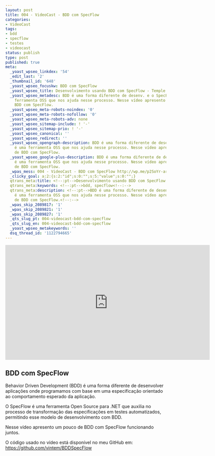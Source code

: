 ```yaml
---
layout: post
title: 004 - VideoCast - BDD com SpecFlow
categories:
- VideoCast
tags:
- bdd
- specflow
- testes
- videocast
status: publish
type: post
published: true
meta:
  _yoast_wpseo_linkdex: '54'
  _edit_last: '2'
  _thumbnail_id: '648'
  _yoast_wpseo_focuskw: BDD com SpecFlow
  _yoast_wpseo_title: Desenvolvimento usando BDD com SpecFlow - Temple Coding
  _yoast_wpseo_metadesc: BDD é uma forma diferente de desenv. e o SpecFlow, é uma
    ferramenta OSS que nos ajuda nesse processo. Nesse vídeo apresento um pouco de
    BDD com SpecFlow.
  _yoast_wpseo_meta-robots-noindex: '0'
  _yoast_wpseo_meta-robots-nofollow: '0'
  _yoast_wpseo_meta-robots-adv: none
  _yoast_wpseo_sitemap-include: ! '-'
  _yoast_wpseo_sitemap-prio: ! '-'
  _yoast_wpseo_canonical: ''
  _yoast_wpseo_redirect: ''
  _yoast_wpseo_opengraph-description: BDD é uma forma diferente de desenv. e o SpecFlow,
    é uma ferramenta OSS que nos ajuda nesse processo. Nesse vídeo apresento um pouco
    de BDD com SpecFlow.
  _yoast_wpseo_google-plus-description: BDD é uma forma diferente de desenv. e o SpecFlow,
    é uma ferramenta OSS que nos ajuda nesse processo. Nesse vídeo apresento um pouco
    de BDD com SpecFlow.
  _wpas_mess: 004 - VideoCast - BDD com SpecFlow http://wp.me/p2SoYr-ar
  _clicky_goal: a:2:{s:2:"id";s:0:"";s:5:"value";s:0:"";}
  qtrans_meta:title: <!--:pt-->Desenvolvimento usando BDD com SpecFlow | Temple Coding<!--:-->
  qtrans_meta:keywords: <!--:pt-->bdd, specflow<!--:-->
  qtrans_meta:description: <!--:pt-->BDD é uma forma diferente de desenv. e o SpecFlow,
    é uma ferramenta OSS que nos ajuda nesse processo. Nesse vídeo apresento um pouco
    de BDD com SpecFlow.<!--:-->
  _wpas_skip_2089817: '1'
  _wpas_skip_2089821: '1'
  _wpas_skip_2089827: '1'
  _qts_slug_pt: 004-videocast-bdd-com-specflow
  _qts_slug_en: 004-videocast-bdd-com-specflow
  _yoast_wpseo_metakeywords: ''
  dsq_thread_id: '1122794665'
---
```

<!--:pt--><iframe src="http://www.youtube.com/embed/oNs7fmGzMfY" frameborder="0" width="640" height="360"></iframe>
<h2>BDD com SpecFlow</h2>
Behavior Driven Development (BDD) é uma forma diferente de desenvolver aplicações onde programamos com base em uma especificação orientado ao comportamento esperado da aplicação.

O SpecFlow é uma ferramenta Open Source para .NET que auxilia no processo de transformação das especificações em testes automatizados, permitindo esse modelo de desenvolvimento com BDD.

Nesse vídeo apresento um pouco de BDD com SpecFlow funcionando juntos.

O código usado no vídeo está disponível no meu GitHub em: <a href="https://github.com/vintem/BDDSpecFlow">https://github.com/vintem/BDDSpecFlow</a><!--:-->
